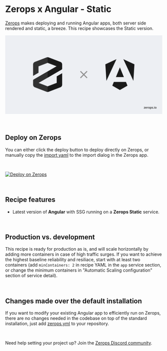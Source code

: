 # Zerops x Angular - Static

[Zerops](https://zerops.io) makes deploying and running Angular apps, both server side rendered and static, a breeze. This recipe showcases the Static version.
<br />

![angular](https://github.com/zeropsio/recipe-shared-assets/blob/main/covers/svg/cover-angular.svg)

<br/>

## Deploy on Zerops

You can either click the deploy button to deploy directly on Zerops, or manually copy the [import yaml](https://github.com/zeropsio/recipe-angular-static/blob/main/zerops-project-import.yml) to the import dialog in the Zerops app.

<br/>

[![Deploy on Zerops](https://github.com/zeropsio/recipe-shared-assets/blob/main/deploy-button/green/deploy-button.svg)](https://app.zerops.io/recipe/angular-static)

<br/>

## Recipe features

- Latest version of **Angular** with SSG running on a **Zerops Static** service.

<br/>

## Production vs. development

This recipe is ready for production as is, and will scale horizontally by adding more containers in case of high traffic surges. If you want to achieve the highest baseline reliability and resiliace, start with at least two containers (add `minContainers: 2` in recipe YAML in the `app` service section, or change the minimum containers in "Automatic Scaling configuration" section of service detail).

<br/>

## Changes made over the default installation

If you want to modify your existing Angular app to efficiently run on Zerops, there are no changes needed in the codebase on top of the standard installation, just add [zerops.yml](https://github.com/zeropsio/recipe-angular-static/blob/main/zerops.yml) to your repository.

<br/>

Need help setting your project up? Join the [Zerops Discord community](https://discord.com/invite/WDvCZ54).
